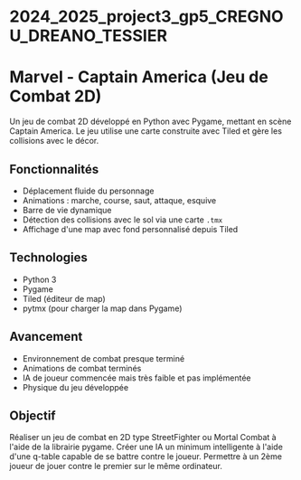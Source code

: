 # 2024_2025_project3_gp5_CREGNOU_DREANO_TESSIER

# Marvel - Captain America (Jeu de Combat 2D)

Un jeu de combat 2D développé en Python avec Pygame, mettant en scène Captain America. Le jeu utilise une carte construite avec Tiled et gère les collisions avec le décor.

## Fonctionnalités

- Déplacement fluide du personnage
- Animations : marche, course, saut, attaque, esquive
- Barre de vie dynamique
- Détection des collisions avec le sol via une carte `.tmx`
- Affichage d'une map avec fond personnalisé depuis Tiled

## Technologies

- Python 3
- Pygame
- Tiled (éditeur de map)
- pytmx (pour charger la map dans Pygame)

## Avancement

- Environnement de combat presque terminé
- Animations de combat terminés
- IA de joueur commencée mais très faible et pas implémentée
- Physique du jeu développée

## Objectif

Réaliser un jeu de combat en 2D type StreetFighter ou Mortal Combat à l'aide de la librairie pygame. Créer une IA un minimum intelligente à l'aide d'une q-table capable de se battre contre le joueur. Permettre à un 2ème joueur de jouer contre le premier sur le même ordinateur.